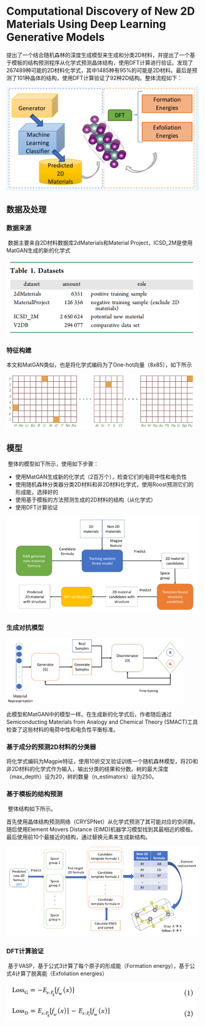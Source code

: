 # Computational Discovery of New 2D Materials Using Deep Learning Generative Models

​	提出了一个结合随机森林的深度生成模型来生成和分类2D材料，并提出了一个基于模板的结构预测程序从化学式预测晶体结构，使用DFT计算进行验证。发现了267489种可能的2D材料化学式，其中1485种有95%的可能是2D材料。最后是预测了101种晶体的结构，使用DFT计算验证了92种2D结构。整体流程如下：

![1](../Images/2DGAN/1.png)

## 数据及处理

### 数据来源

​	数据主要来自2D材料数据库2dMaterials和Material Project，ICSD_2M是使用MatGAN生成的新的化学式

![2](..\Images\2DGAN\2.png)

### 特征构建

​	本文和MatGAN类似，也是将化学式编码为了One-hot向量（8x85），如下所示

![3](../Images/2DGAN/3.png)

## 模型

​	整体的模型如下所示，使用如下步骤：

* 使用MatGAN生成新的化学式（2百万个），检查它们的电荷中性和电负性
* 使用随机森林分类器分类2D材料和非2D材料化学式，使用Roost预测它们的形成能，选择好的
* 使用基于模板的方法预测生成的2D材料的结构（从化学式）
* 使用DFT计算验证

<img src="../Images/2DGAN/4.png" alt="4" style="zoom:60%;" />

### 生成对抗模型

<img src="../Images/2DGAN/5.png" alt="5" style="zoom:60%;" />

​	此模型和MatGAN中的模型一样。在生成新的化学式后，作者随后通过Semiconducting Materials from Analogy and Chemical Theory (SMACT)工具检查了这些材料的电荷中性和电负性平衡标准。

### 基于成分的预测2D材料的分类器

​	将化学式编码为Magpie特征，使用10折交叉验证训练一个随机森林模型，将2D和非2D材料的化学式作为输入，输出分类的结果和分数。树的最大深度（max_depth）设为20，树的数量（n_estimators）设为250。

### 基于模板的结构预测

​	整体结构如下所示。

​	首先使用晶体结构预测网络（CRYSPNet）从化学式预测了其可能对应的空间群。随后使用Element Movers Distance (ElMD)机器学习模型找到其最相近的模板。最后使用前10个最接近的结构，通过替换元素来生成新结构。

<img src="../Images/2DGAN/6.png" alt="6" style="zoom:60%;" />

### DFT计算验证

​	基于VASP，基于公式3计算了每个原子的形成能（Formation energy），基于公式4计算了脱离能（Exfoliation energies）

<img src="../Images/2DGAN/7.png" alt="7"/>